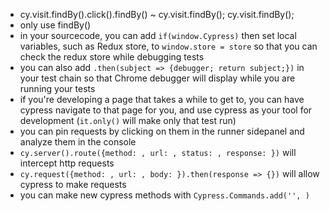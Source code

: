 - cy.visit.findBy().click().findBy() ~ cy.visit.findBy(); cy.visit.findBy();
- only use findBy()
- in your sourcecode, you can add `if(window.Cypress)` then set local variables, such as Redux store, to `window.store = store` so that you can check the redux store while debugging tests
- you can also add `.then(subject => {debugger; return subject;})` in your test chain so that Chrome debugger will display while you are running your tests
- if you're developing a page that takes a while to get to, you can have cypress navigate to that page for you, and use cypress as your tool for development (`it.only()` will make only that test run)
- you can pin requests by clicking on them in the runner sidepanel and analyze them in the console
- `cy.server().route({method: , url: , status: , response: })` will intercept http requests
- `cy.request({method: , url: , body: }).then(response => {})` will allow cypress to make requests
- you can make new cypress methods with `Cypress.Commands.add('', )`
